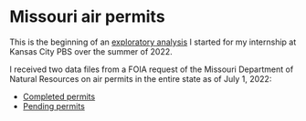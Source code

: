# Missouri air permits


 This is the beginning of an [exploratory analysis](https://github.com/ajj762/air-permits/blob/main/scripts/july1-completed-air-permits.Rmd) I started for my internship at Kansas City PBS over the summer of 2022. 
 
 I received two data files from a FOIA request of the Missouri Department of Natural Resources on air permits in the entire state as of July 1, 2022:
 - [Completed permits](https://github.com/ajj762/air-permits/blob/main/data/2022-07-01CompletedProjects.txt)
 - [Pending permits](https://github.com/ajj762/air-permits/blob/main/data/2022-07-01PendingProjects.txt)
 
 
